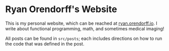 Ryan Orendorff's Website
========================

This is my personal website, which can be reached at
[ryan.orendorff.io](ryan.orendorff.io). I write about functional programming,
math, and sometimes medical imaging!

All posts can be found in `src/posts`; each includes directions on how to run
the code that was defined in the post.
